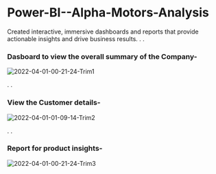 # Power-BI--Alpha-Motors-Analysis
Created interactive, immersive dashboards and reports that provide actionable insights and drive business results.
.
.

### Dasboard to view the overall summary of the Company-

![2022-04-01-00-21-24-Trim1](https://user-images.githubusercontent.com/67741034/161137466-f49f2506-716e-46fc-a9a9-525368ddb89d.gif)

.
.
### View the Customer details-
![2022-04-01-01-09-14-Trim2](https://user-images.githubusercontent.com/67741034/161137483-3310da4f-17df-4e2e-b14b-06fa75ed1f39.gif)

.
.
### Report for product insights-
![2022-04-01-00-21-24-Trim3](https://user-images.githubusercontent.com/67741034/161137517-f005ec48-476c-43bb-a532-6b054362a7c2.gif)
